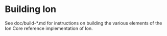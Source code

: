 Building Ion
================

See doc/build-*.md for instructions on building the various
elements of the Ion Core reference implementation of Ion.
